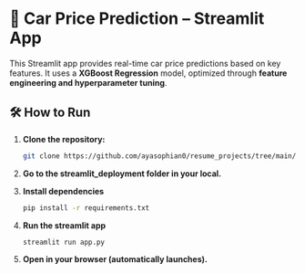 # 🚗 Car Price Prediction – Streamlit App  

This Streamlit app provides real-time car price predictions based on key features. It uses a **XGBoost Regression** model, optimized through **feature engineering and hyperparameter tuning**.  

## 🛠 How to Run  

1. **Clone the repository:**  

   ```bash
   git clone https://github.com/ayasophian0/resume_projects/tree/main/car_price_prediction/streamlit_deployment

2. **Go to the streamlit_deployment folder in your local.**

3. **Install dependencies**

   ```bash
   pip install -r requirements.txt

4. **Run the streamlit app**

   ```bash
   streamlit run app.py

5. **Open in your browser (automatically launches).**
